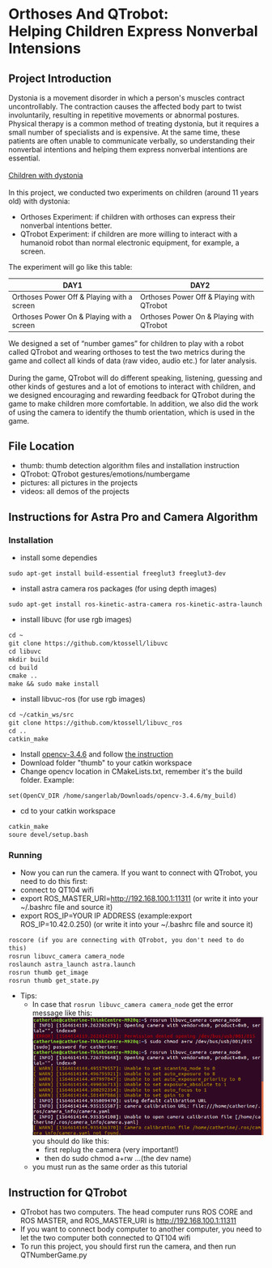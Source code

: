 # Orthoses And QTrobot:<br>Helping Children Express Nonverbal Intensions
## Project Introduction
Dystonia is a movement disorder in which a person's muscles contract uncontrollably. The contraction causes the affected body part to twist involuntarily, resulting in repetitive movements or abnormal postures.<br>Physical therapy is a common method of treating dystonia, but it requires a small number of specialists and is expensive. At the same time, these patients are often unable to communicate verbally, so understanding their nonverbal intentions and helping them express nonverbal intentions are essential.<br><br>
[Children with dystonia](https://youtu.be/RBSRPd_Cwuk)<br><br>
In this project, we conducted two experiments on children (around 11 years old) with dystonia: 
* Orthoses Experiment: if children with orthoses can express their nonverbal intentions better.
* QTrobot Experiment:  if children are more willing to interact with a humanoid robot than normal electronic equipment, for example, a screen.<br>

The experiment will go like this table:



 DAY1  | DAY2  
 ---- | ----- 
 Orthoses Power Off & Playing with a screen  | Orthoses Power Off & Playing with QTrobot
 Orthoses Power On & Playing with a screen   | Orthoses Power On & Playing with QTrobot 

We designed a set of “number games” for children to play with a robot called QTrobot and wearing orthoses to test the two metrics during the game and collect all kinds of data (raw video, audio etc.) for later analysis.<br> <br>During the game, QTrobot will do different speaking, listening, guessing and other kinds of gestures and a lot of emotions to interact with children, and we designed encouraging and rewarding feedback for QTrobot during the game to make children more comfortable. In addition, we also did the work of using the camera to identify the thumb orientation, which is used in the game.<br>

## File Location
* thumb: thumb detection algorithm files and installation instruction
* QTrobot: QTrobot gestures/emotions/numbergame
* pictures: all pictures in the projects
* videos: all demos of the projects

## Instructions for Astra Pro and Camera Algorithm
### Installation
* install some dependies
```
sudo apt-get install build-essential freeglut3 freeglut3-dev
```
* install astra camera ros packages (for using depth images)
```
sudo apt-get install ros-kinetic-astra-camera ros-kinetic-astra-launch
```
* install libuvc (for use rgb images)
```
cd ~
git clone https://github.com/ktossell/libuvc
cd libuvc
mkdir build
cd build
cmake ..
make && sudo make install
```
* install libvuc-ros (for use rgb images)
```
cd ~/catkin_ws/src
git clone https://github.com/ktossell/libuvc_ros
cd ..
catkin_make 
```
* Install [opencv-3.4.6](https://github.com/opencv/opencv/archive/3.4.6.zip) and follow [the instruction](https://docs.opencv.org/3.4.6/d7/d9f/tutorial_linux_install.html)
* Download folder "thumb" to your catkin workspace
* Change opencv location in CMakeLists.txt, remember it's the build folder. Example:
```
set(OpenCV_DIR /home/sangerlab/Downloads/opencv-3.4.6/my_build)
```
* cd to your catkin workspace
```
catkin_make
soure devel/setup.bash
```
### Running
* Now you can run the camera. If you want to connect with QTrobot, you need to do this first:
 * connect to QT104 wifi
 * export ROS_MASTER_URI=http://192.168.100.1:11311 (or write it into your ~/.bashrc file and source it)
 * export ROS_IP=YOUR IP ADDRESS  (example:export ROS_IP=10.42.0.250) (or write it into your ~/.bashrc file and source it)

```
roscore (if you are connecting with QTrobot, you don't need to do this)
rosrun libuvc_camera camera_node
roslaunch astra_launch astra.launch 
rosrun thumb get_image
rosrun thumb get_state.py
```
* Tips:
    * In case that ```rosrun libuvc_camera camera_node``` get the error message like this:<br>
 ![](https://github.com/HeegerGao/USC/raw/master/pictures/error_libuvc.png)<br>
    you should do like this:
        * first replug the camera (very important!)
        * then do sudo chmod a+rw ...(the dev name)
    * you must run as the same order as this tutorial<br>
    
## Instruction for QTrobot
* QTrobot has two computers. The head computer runs ROS CORE and ROS MASTER, and ROS_MASTER_URI is http://192.168.100.1:11311
* If you want to connect body computer to another computer, you need to let the two computer both connected to QT104 wifi
* To run this project, you should first run the camera, and then run QTNumberGame.py
